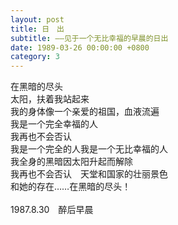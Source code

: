 ```yaml
---
layout: post
title: 日　出
subtitle: ——见于一个无比幸福的早晨的日出
date: 1989-03-26 00:00:00 +0800
category: 3
---
```


在黑暗的尽头<br>
太阳，扶着我站起来<br>
我的身体像一个亲爱的祖国，血液流遍<br>
我是一个完全幸福的人<br>
我再也不会否认<br>
我是一个完全的人我是一个无比幸福的人<br>
我全身的黑暗因太阳升起而解除<br>
我再也不会否认　天堂和国家的壮丽景色<br>
和她的存在……在黑暗的尽头！<br>
<br>
1987.8.30　醉后早晨